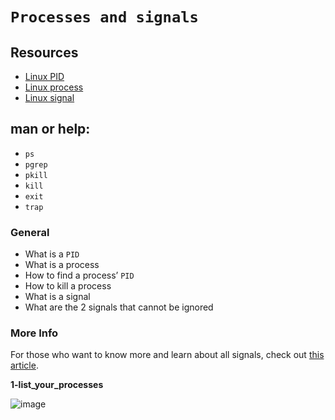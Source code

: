 # ``` Processes and signals ```

## Resources
- [Linux PID](http://www.linfo.org/pid.html)
- [Linux process](https://www.thegeekstuff.com/2012/03/linux-processes-environment/)
- [Linux signal](https://www.thegeekstuff.com/2012/03/linux-signals-fundamentals/)

## man or help:

- `ps`
- `pgrep`
- `pkill`
- `kill`
- `exit`
- `trap`

### General
- What is a `PID`
- What is a process
- How to find a process’ `PID`
- How to kill a process
- What is a signal
- What are the 2 signals that cannot be ignored

### More Info
For those who want to know more and learn about all signals, check out [this article](https://www.computerhope.com/unix/signals.htm).

**1-list_your_processes**

![image](https://github.com/richie-omondi/alx-system_engineering-devops/assets/69873039/17377fe6-9f48-49bd-a880-f7bb2927390f)

